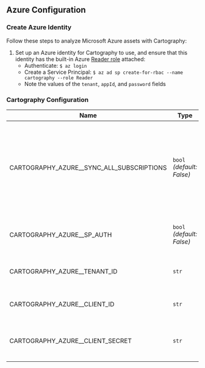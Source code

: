 ## Azure Configuration

### Create Azure Identity
Follow these steps to analyze Microsoft Azure assets with Cartography:

1. Set up an Azure identity for Cartography to use, and ensure that this identity has the built-in Azure [Reader role](https://docs.microsoft.com/en-us/azure/role-based-access-control/built-in-roles#reader) attached:
    * Authenticate: `$ az login`
    * Create a Service Principal: `$ az ad sp create-for-rbac --name cartography --role Reader`
    * Note the values of the `tenant`, `appId`, and `password` fields

### Cartography Configuration 

| Name | Type | Description |
|------|----------|-------------|
| CARTOGRAPHY_AZURE__SYNC_ALL_SUBSCRIPTIONS | `bool` _(default: False)_ | Enable Azure sync for all discovered subscriptions. When this parameter is supplied cartography will discover all configured Azure subscriptions. |
| CARTOGRAPHY_AZURE__SP_AUTH | `bool` _(default: False)_ | Use Service Principal authentication for Azure sync. |
| CARTOGRAPHY_AZURE__TENANT_ID | `str` | Azure Tenant Id for Service Principal Authentication. |
| CARTOGRAPHY_AZURE__CLIENT_ID | `str` | Azure Client Id for Service Principal Authentication. |
| CARTOGRAPHY_AZURE__CLIENT_SECRET | `str` | Azure Client Secret for Service Principal Authentication. |